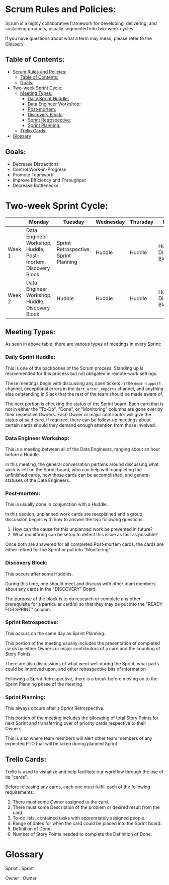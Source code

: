 # Scrum Rules and Policies:

Scrum is a highly collaborative framework for developing, delivering, and sustaining products, usually segmented into two-week cycles.

If you have questions about what a term may mean, please refer to the [Glossary](#glossary).

## Table of Contents:

- [Scrum Rules and Policies:](#scrum-rules-and-policies)
  - [Table of Contents:](#table-of-contents)
  - [Goals:](#goals)
- [Two-week Sprint Cycle:](#two-week-sprint-cycle)
  - [Meeting Types:](#meeting-types)
    - [Daily Sprint Huddle:](#daily-sprint-huddle)
    - [Data Engineer Workshop:](#data-engineer-workshop)
    - [Post-mortem:](#post-mortem)
    - [Discovery Block:](#discovery-block)
    - [Sprint Retrospective:](#sprint-retrospective)
    - [Sprint Planning:](#sprint-planning)
  - [Trello Cards:](#trello-cards)
- [Glossary](#glossary)

## Goals:

- Decrease Distractions
- Control Work-in-Progress
- Promote Teamwork
- Improve Efficiency and Throughput
- Decrease Bottlenecks

# Two-week Sprint Cycle:

|| Monday | Tuesday | Wednesday | Thursday | Friday
|---|---|---|---|---|---|
| Week 1 | Data Engineer Workshop, Huddle, Post-mortem, Discovery Block | Sprint Retrospective, Sprint Planning | Huddle | Huddle | Huddle, Discovery Block |
| Week 2 | Data Engineer Workshop, Huddle, Discovery Block | Huddle | Huddle | Huddle | Huddle, Discovery Block |

## Meeting Types:

As seen in above table, there are various types of meetings in every Sprint:

### Daily Sprint Huddle:

This is one of the backbones of the Scrum process. Standing up is recommended for this process but not obligated in remote-work settings.

These meetings begin with discussing any open tickets in the `dmar-support` channel, exceptional errors in the `dart_error_reports` channel, and anything else outstanding in Slack that the rest of the team should be made aware of.

The next portion is checking the status of the Sprint board. Each card that is not in either the "To-Do", "Done", or "Monitoring" columns are gone over by their respective Owners. Each Owner or major contributor will give the status of said card. If required, there can be follow-up meetings about certain cards should they demand enough attention from those involved.

### Data Engineer Workshop:

This is a meeting between all of the Data Engineers, ranging about an hour before a Huddle.

In this meeting, the general conversation pertains around discussing what work is left on the Sprint board, who can help with completing the unfinished cards, how those cards can be accomplished, and general statuses of the Data Engineers.

### Post-mortem:

This is usually done in conjunction with a Huddle.

In this section, unplanned work cards are reexplained and a group discussion begins with how to answer the two following questions:

1. How can the cause for this unplanned work be prevented in future?
2. What monitoring can be setup to detect this issue as fast as possible?

Once both are answered for all completed Post-mortem cards, the cards are either retired for the Sprint or put into "Monitoring".

### Discovery Block:

This occurs after some Huddles.

During this time, one should meet and discuss with other team members about any cards in the "DISCOVERY" Board.

The purpose of the block is to do research or complete any other prerequisite for a particular card(s) so that they may be put into the "READY FOR SPRINT" column.

### Sprint Retrospective:

This occurs on the same day as Sprint Planning.

This portion of the meeting usually includes the presentation of completed cards by either Owners or major contributors of a card and the counting of Story Points.

There are also discussions of what went well during the Sprint, what parts could be improved upon, and other retrospective bits of information

Following a Sprint Retrospective, there is a break before moving on to the Sprint Planning phase of the meeting.

### Sprint Planning:

This always occurs after a Sprint Retrospective.

This portion of the meeting includes the allocating of total Story Points for next Sprint and transferring over of priority cards respective to their Owners.

This is also where team members will alert other team members of any expected PTO that will be taken during planned Sprint.

## Trello Cards:

Trello is used to visualize and help facilitate our workflow through the use of its "cards".

Before releasing any cards, each one must fulfill each of the following requirements:

1. There must some Owner assigned to the card.
2. There must some Description of the problem or desired result from the card.
3. To-do lists, contained tasks with appropriately assigned people.
4. Range of dates for when the card could be placed into the Sprint board.
5. Definition of Done.
6. Number of Story Points needed to complete the Definition of Done.

# Glossary

Sprint
: Sprint

Owner
: Owner
